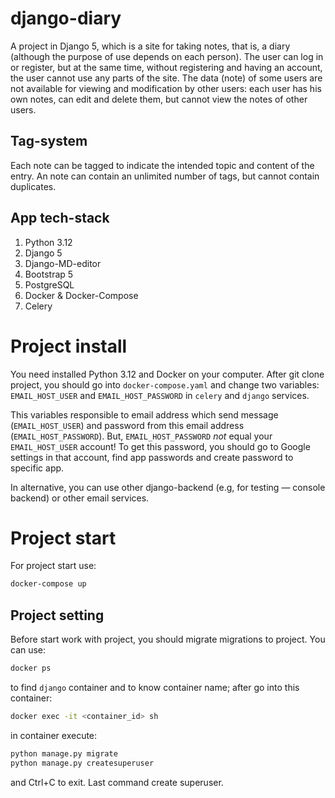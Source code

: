 # django-diary
A project in Django 5, which is a site for taking notes, that is, a diary (although the purpose of 
use depends on each person). The user can log in or register, but at the same time, without registering 
and having an account, the user cannot use any parts of the site. The data (note) of some users
are not available for viewing and modification by other users: each user has his own notes, can
edit and delete them, but cannot view the notes of other users.

## Tag-system
Each note can be tagged to indicate the intended topic and content of the entry. An note can
contain an unlimited number of tags, but cannot contain duplicates.

## App tech-stack
1. Python 3.12
2. Django 5
3. Django-MD-editor
4. Bootstrap 5
5. PostgreSQL 
6. Docker & Docker-Compose
7. Celery

# Project install
You need installed Python 3.12 and Docker on your computer. After git clone project, you should go
into `docker-compose.yaml` and change two variables: `EMAIL_HOST_USER` and `EMAIL_HOST_PASSWORD` in
`celery` and `django` services.

This variables responsible to email address which send message (`EMAIL_HOST_USER`) and password from 
this email address (`EMAIL_HOST_PASSWORD`). But, `EMAIL_HOST_PASSWORD` *not* equal your `EMAIL_HOST_USER`
account! To get this password, you should go to Google settings in that account, find app passwords 
and create password to specific app.

In alternative, you can use other django-backend (e.g, for testing — console backend) or other email services. 

# Project start
For project start use:
```sh
docker-compose up
```

## Project setting
Before start work with project, you should migrate migrations to project. You can
use:
```sh
docker ps
```
to find `django` container and to know container name; after go into this container:
```sh 
docker exec -it <container_id> sh
```
in container execute:
```sh
python manage.py migrate
python manage.py createsuperuser
```
and Ctrl+C to exit. Last command create superuser.
